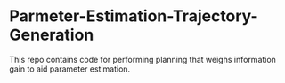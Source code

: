 # Parmeter-Estimation-Trajectory-Generation

This repo contains code for performing planning that weighs information gain to aid parameter estimation.
